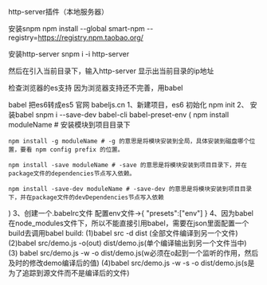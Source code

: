 http-server插件（本地服务器）

安装snpm  npm install --global smart-npm --registry=https://registry.npm.taobao.org/


安装http-server snpm i -i http-server

然后在引入当前目录下，输入http-server 
显示出当前目录的ip地址

检查浏览器的es支持
因为浏览器支持还不完善，用babel

babel
把es6转成es5 
官网 babeljs.cn
1、新建项目，es6 
   初始化 npm init 
 2、 安装babel  snpm i --save-dev babel-cli babel-preset-env
(
    npm install moduleName # 安装模块到项目目录下
 
    npm install -g moduleName # -g 的意思是将模块安装到全局，具体安装到磁盘哪个位置，要看 npm config prefix 的位置。
 
    npm install -save moduleName # -save 的意思是将模块安装到项目目录下，并在package文件的dependencies节点写入依赖。
 
    npm install -save-dev moduleName # -save-dev 的意思是将模块安装到项目目录下，并在package文件的devDependencies节点写入依赖
)
3、创建一个.babelrc文件 配置env文件->{
    "presets":["env"]
}
4、因为babel在node_modules文件下，所以不能直接引用babel，需要在json里面配置一个build去调用babel
    build:  (1)babel src -d dist  (全部文件编译到另一个文件)
            (2)babel src/demo.js -o(out) dist/demo.js(单个编译输出到另一个文件当中)  
            (3) babel src/demo.js -w -o dist/demo.js(w必须在o起到一个监听的作用，然后及时的修改demo编译后的值)
            (4)babel src/demo.js -w -s -o dist/demo.js(s是为了追踪到源文件而不是编译后的文件)